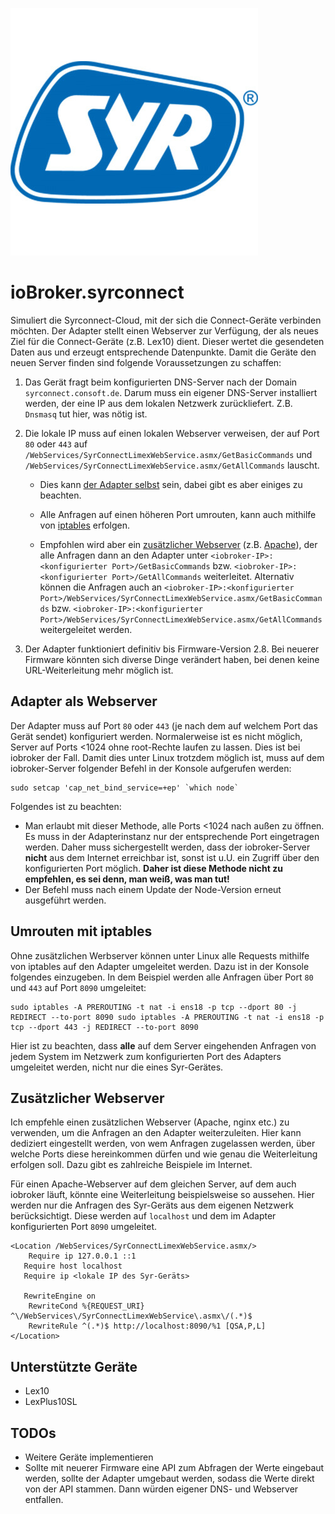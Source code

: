 ![Logo](../../admin/syrconnect.png)

# ioBroker.syrconnect

Simuliert die Syrconnect-Cloud, mit der sich die Connect-Geräte verbinden möchten. Der Adapter stellt einen Webserver
zur Verfügung, der als neues Ziel für die Connect-Geräte (z.B. Lex10) dient. Dieser wertet die gesendeten Daten aus und erzeugt
entsprechende Datenpunkte. Damit die Geräte den neuen Server finden sind folgende Voraussetzungen zu schaffen:

1. Das Gerät fragt beim konfigurierten DNS-Server nach der Domain `syrconnect.consoft.de`. Darum muss ein
   eigener DNS-Server installiert werden, der eine IP aus dem lokalen Netzwerk zurückliefert. Z.B. `Dnsmasq` tut hier, was nötig ist.
2. Die lokale IP muss auf einen lokalen Webserver verweisen, der auf Port `80` oder `443` auf `/WebServices/SyrConnectLimexWebService.asmx/GetBasicCommands` und `/WebServices/SyrConnectLimexWebService.asmx/GetAllCommands` lauscht.

    - Dies kann [der Adapter selbst](#adapter-als-webserver) sein, dabei gibt es aber einiges zu beachten.

    - Alle Anfragen auf einen höheren Port umrouten, kann auch mithilfe von [iptables](#umrouten-mit-iptables) erfolgen.

    - Empfohlen wird aber ein [zusätzlicher Webserver](#zusätzlicher-webserver) (z.B. [Apache](https://httpd.apache.org/)), der alle Anfragen dann an den Adapter unter `<iobroker-IP>:<konfigurierter Port>/GetBasicCommands` bzw. `<iobroker-IP>:<konfigurierter Port>/GetAllCommands` weiterleitet. Alternativ können die Anfragen auch an `<iobroker-IP>:<konfigurierter Port>/WebServices/SyrConnectLimexWebService.asmx/GetBasicCommands` bzw. `<iobroker-IP>:<konfigurierter Port>/WebServices/SyrConnectLimexWebService.asmx/GetAllCommands` weitergeleitet werden.

3. Der Adapter funktioniert definitiv bis Firmware-Version 2.8. Bei neuerer Firmware könnten sich diverse Dinge verändert haben, bei denen keine URL-Weiterleitung mehr möglich ist.

## Adapter als Webserver

Der Adapter muss auf Port `80` oder `443` (je nach dem auf welchem Port das Gerät sendet) konfiguriert werden. Normalerweise ist es nicht möglich, Server auf Ports <1024 ohne root-Rechte laufen zu lassen. Dies ist bei iobroker der Fall. Damit dies unter Linux trotzdem möglich ist, muss auf dem iobroker-Server folgender Befehl in der Konsole aufgerufen werden:

```
sudo setcap 'cap_net_bind_service=+ep' `which node`
```

Folgendes ist zu beachten:

-   Man erlaubt mit dieser Methode, alle Ports <1024 nach außen zu öffnen. Es muss in der Adapterinstanz nur der entsprechende Port eingetragen werden. Daher muss sichergestellt werden, dass der iobroker-Server **nicht** aus dem Internet erreichbar ist, sonst ist u.U. ein Zugriff über den konfigurierten Port möglich. **Daher ist diese Methode nicht zu empfehlen, es sei denn, man weiß, was man tut!**
-   Der Befehl muss nach einem Update der Node-Version erneut ausgeführt werden.

## Umrouten mit iptables

Ohne zusätzlichen Werbserver können unter Linux alle Requests mithilfe von iptables auf den Adapter umgeleitet werden. Dazu ist in der Konsole folgendes einzugeben. In dem Beispiel werden alle Anfragen über Port `80` und `443` auf Port `8090` umgeleitet:

```
sudo iptables -A PREROUTING -t nat -i ens18 -p tcp --dport 80 -j REDIRECT --to-port 8090 sudo iptables -A PREROUTING -t nat -i ens18 -p tcp --dport 443 -j REDIRECT --to-port 8090
```

Hier ist zu beachten, dass **alle** auf dem Server eingehenden Anfragen von jedem System im Netzwerk zum konfigurierten Port des Adapters umgeleitet werden, nicht nur die eines Syr-Gerätes.

## Zusätzlicher Webserver

Ich empfehle einen zusätzlichen Webserver (Apache, nginx etc.) zu verwenden, um die Anfragen an den Adapter weiterzuleiten. Hier kann dediziert eingestellt werden, von wem Anfragen zugelassen werden, über welche Ports diese hereinkommen dürfen und wie genau die Weiterleitung erfolgen soll. Dazu gibt es zahlreiche Beispiele im Internet.

Für einen Apache-Webserver auf dem gleichen Server, auf dem auch iobroker läuft, könnte eine Weiterleitung beispielsweise so aussehen. Hier werden nur die Anfragen des Syr-Geräts aus dem eigenen Netzwerk berücksichtigt. Diese werden auf `localhost` und dem im Adapter konfigurierten Port `8090` umgeleitet.

```
<Location /WebServices/SyrConnectLimexWebService.asmx/>
	Require ip 127.0.0.1 ::1
   Require host localhost
   Require ip <lokale IP des Syr-Geräts>

   RewriteEngine on
	RewriteCond %{REQUEST_URI} ^\/WebServices\/SyrConnectLimexWebService\.asmx\/(.*)$
    RewriteRule ^(.*)$ http://localhost:8090/%1 [QSA,P,L]
</Location>
```

## Unterstützte Geräte

-   Lex10
-   LexPlus10SL

## TODOs

-   Weitere Geräte implementieren
-   Sollte mit neuerer Firmware eine API zum Abfragen der Werte eingebaut werden, sollte der Adapter umgebaut werden, sodass die Werte direkt von der API stammen. Dann würden eigener DNS- und Webserver entfallen.
